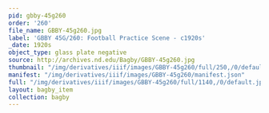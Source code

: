 ```yaml
---
pid: gbby-45g260
order: '260'
file_name: GBBY-45g260.jpg
label: 'GBBY 45G/260: Football Practice Scene - c1920s'
_date: 1920s
object_type: glass plate negative
source: http://archives.nd.edu/Bagby/GBBY-45g260.jpg
thumbnail: "/img/derivatives/iiif/images/GBBY-45g260/full/250,/0/default.jpg"
manifest: "/img/derivatives/iiif/images/GBBY-45g260/manifest.json"
full: "/img/derivatives/iiif/images/GBBY-45g260/full/1140,/0/default.jpg"
layout: bagby_item
collection: bagby
---
```

